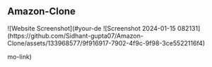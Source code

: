 <h2>Amazon-Clone</h2>
![Website Screenshot](#your-de ![Screenshot 2024-01-15 082131](https://github.com/Sidhant-gupta07/Amazon-Clone/assets/133968577/9f916917-7902-4f9c-9f98-3ce5522116f4)

mo-link)
